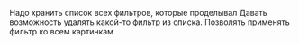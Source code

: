 

Надо хранить список всех фильтров, которые проделывал
Давать возможность удалять какой-то фильтр из списка.
Позволять применять фильтр ко всем картинкам
